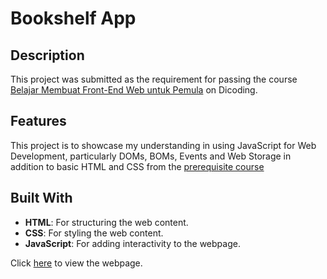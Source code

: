 # Bookshelf App

## Description
This project was submitted as the requirement for passing the course [Belajar Membuat Front-End Web untuk Pemula](https://www.dicoding.com/academies/315-belajar-membuat-front-end-web-untuk-pemula) on Dicoding. 

## Features
This project is to showcase my understanding in using JavaScript for Web Development, particularly DOMs, BOMs, Events and Web Storage in addition to basic HTML and CSS from the [prerequisite course](https://www.dicoding.com/academies/123-belajar-dasar-pemrograman-web)

## Built With
- **HTML**: For structuring the web content.
- **CSS**: For styling the web content.
- **JavaScript**: For adding interactivity to the webpage.


Click [here](https://mediarahan.github.io/DicodingFrontEndBeginner/) to view the webpage.
